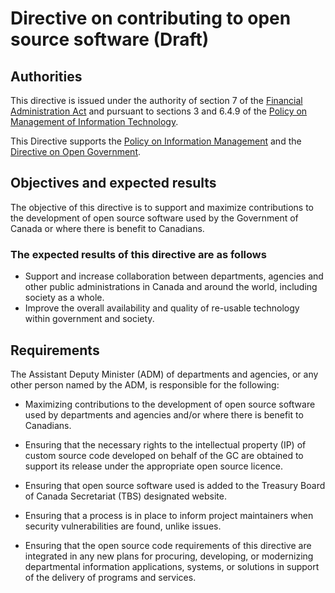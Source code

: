 # Directive on contributing to open source software (Draft)

## Authorities

This directive is issued under the authority of section 7 of the [Financial Administration Act](https://laws-lois.justice.gc.ca/eng/acts/f-11/) and pursuant to sections 3 and 6.4.9 of the [Policy on Management of Information Technology](https://www.tbs-sct.gc.ca/pol/doc-eng.aspx?id=12755).

This Directive supports the [Policy on Information Management](https://www.tbs-sct.gc.ca/pol/doc-eng.aspx?id=12742) and the [Directive on Open Government](https://www.tbs-sct.gc.ca/pol/doc-eng.aspx?id=28108).

## Objectives and expected results

The objective of this directive is to support and maximize contributions to the development of open source software used by the Government of Canada or where there is benefit to Canadians.

### The expected results of this directive are as follows

* Support and increase collaboration between departments, agencies and other public administrations in Canada and around the world, including society as a whole.
* Improve the overall availability and quality of re-usable technology within government and society.

## Requirements

The Assistant Deputy Minister (ADM) of departments and agencies, or any other person named by the ADM, is responsible for the following:

* Maximizing contributions to the development of open source software used by departments and agencies and/or where there is benefit to Canadians.
* Ensuring that the necessary rights to the intellectual property (IP) of custom source code developed on behalf of the GC are obtained to support its release under the appropriate open source licence.
* Ensuring that open source software used is added to the Treasury Board of Canada Secretariat (TBS) designated website.

* Ensuring that a process is in place to inform project maintainers when security vulnerabilities are found, unlike issues.

* Ensuring that the open source code requirements of this directive are integrated in any new plans for procuring, developing, or modernizing departmental information applications, systems, or solutions in support of the delivery of programs and services.
